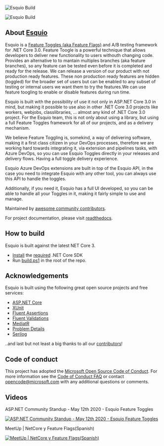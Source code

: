 ![Esquio Build](https://github.com/xabaril/Esquio/workflows/Esquio%20Continous%20Integration/badge.svg?branch=master)

![Esquio Build](https://github.com/xabaril/Esquio/workflows/Esquio%20Nightly%20Build/badge.svg?branch=master)

## About [Esquio](https://esquio.readthedocs.io) 

Esquio is a [Feature Toggles (aka Feature Flags)](https://martinfowler.com/articles/feature-toggles.html) and A/B testing framework for .NET Core 3.0. Feature Toogle is a powerful technique that allows developers to deliver new functionality to users withouth changing code. Provides an alternative to to mantain multiples branches (aka feature branches), so any feature can be tested even before it is completed and ready for the release. We can release a version of our product with not production ready features. These non production ready features are hidden (toggled) for the broader set of users but can be enabled to any subset of testing or internal users we want them to try the features.We can use feature toogling to enable or disable features during run time.

Esquio is built with the possibility of use it not only in ASP.NET Core 3.0 in mind, but making it possible to use also in other .NET Core 3.0 projects like workers, webjobs, classlibraries, ... almost any kind of .NET Core 3.0 project. For the Esquio team, this is not only about using a library, but using a full Feature Toggles framework for all of our projects, and as a delivery mechanism.

We believe Feature Toggling is, somekind, a way of delivering software, making it a first class citizen in your DevOps processes, therefore we are working hard towards integrating it, via extension and pipelines tasks, with Azure DevOps, so you can use Esquio Toggles directly in your releases and delivery flows. Having a full toggle delivery experience.

Esquio Azure DevOps extensions are built in top of the Esquio API, in the case you need to integrate Esquio with any other tool, you can always use this API to handle the toggles.

Additionally, if you need it, Esquio has a full UI developed, so you can be able to handle all your Toggles in it, making it fairly simple to use and manage.

Maintained by [awesome community contributors](https://github.com/Xabaril/Esquio/graphs/contributors).


For project documentation, please visit [readthedocs](https://esquio.readthedocs.io).

## How to build
Esquio is built against the latest NET Core 3.

* [Install](https://www.microsoft.com/net/download/core#/current) the [required](https://github.com/Xabaril/Esquio/blob/master/global.json) .NET Core SDK
* Run [build.ps1](https://github.com/Xabaril/Esquio/blob/master/build.ps1) in the root of the repo.


## Acknowledgements
Esquio is built using the following great open source projects and free services:

* [ASP.NET Core](https://github.com/aspnet)
* [XUnit](https://xunit.github.io/)
* [Fluent Assertions](http://www.fluentassertions.com/)
* [Fluent Validations](https://github.com/JeremySkinner/FluentValidation)
* [MediatR](https://github.com/jbogard/MediatR)
* [Problem Details](https://www.nuget.org/packages/Hellang.Middleware.ProblemDetails)
* [Serilog](https://github.com/serilog/serilog)

..and last but not least a big thanks to all our [contributors](https://github.com/Xabaril/Esquio/graphs/contributors)!

## Code of conduct

This project has adopted the [Microsoft Open Source Code of Conduct](https://opensource.microsoft.com/codeofconduct/).  For more information see the [Code of Conduct FAQ](https://opensource.microsoft.com/codeofconduct/faq/) or contact [opencode@microsoft.com](mailto:opencode@microsoft.com) with any additional questions or comments.

## Videos

ASP.NET Community Standup - May 12th 2020 - Esquio Feature Toggles

[![ASP.NET Community Standup - May 12th 2020 - Esquio Feature Toggles](https://img.youtube.com/vi/qotnVlgYd8c/0.jpg)](https://youtu.be/qotnVlgYd8c?list=PL1rZQsJPBU2St9-Mz1Kaa7rofciyrwWVx&t=225)

MeetUp | NetCore y Feature Flags(Spanish)

[![MeetUp | NetCore y Feature Flags(Spanish)](https://img.youtube.com/vi/VCGZZOFaPL0/0.jpg)](https://www.youtube.com/watch?v=VCGZZOFaPL0)
